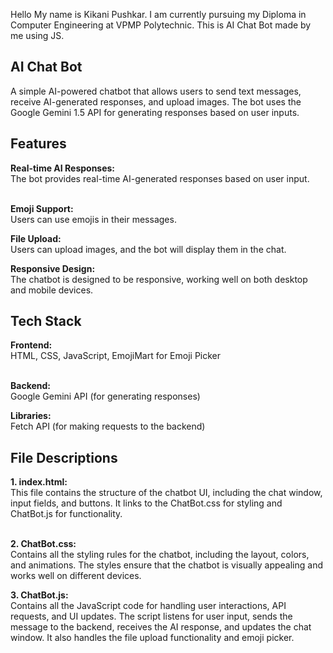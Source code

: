 Hello My name is Kikani Pushkar.
I am currently pursuing my Diploma in Computer Engineering at VPMP Polytechnic.
This is AI Chat Bot made by me using JS.

<h2>AI Chat Bot</h2>
A simple AI-powered chatbot that allows users to send text messages, receive AI-generated responses, and upload images. The bot uses the Google Gemini 1.5 API for generating responses based on user inputs.

<h2>Features</h2>
<b>Real-time AI Responses:</b> <br> 
The bot provides real-time AI-generated responses based on user input.<br></br>

<b>Emoji Support:</b> <br>
Users can use emojis in their messages. <br>

<b>File Upload:</b> <br>
Users can upload images, and the bot will display them in the chat.<br>

<b>Responsive Design:</b> <br> The chatbot is designed to be responsive, working well on both desktop and mobile devices.<br>

<h2>Tech Stack</h2>
<b>Frontend:</b> <br>
HTML, 
CSS, 
JavaScript,
EmojiMart for Emoji Picker<br></br>

<b>Backend:</b> <br>
Google Gemini API (for generating responses)<br>

<b>Libraries:</b> <br>
Fetch API (for making requests to the backend)<br>

<h2>File Descriptions</h2>
<b>1. index.html:</b><br>
This file contains the structure of the chatbot UI, including the chat window, input fields, and buttons.
It links to the ChatBot.css for styling and ChatBot.js for functionality.<br></br>

<b>2. ChatBot.css:</b><br>
Contains all the styling rules for the chatbot, including the layout, colors, and animations.
The styles ensure that the chatbot is visually appealing and works well on different devices.<br>

<b>3. ChatBot.js:</b><br>
Contains all the JavaScript code for handling user interactions, API requests, and UI updates.
The script listens for user input, sends the message to the backend, receives the AI response, and updates the chat window.
It also handles the file upload functionality and emoji picker.
